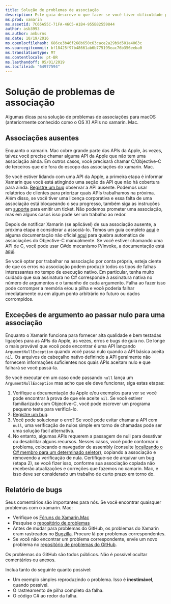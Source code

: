 ```yaml
---
title: Solução de problemas de associação
description: Este guia descreve o que fazer se você tiver dificuldade para associação a uma biblioteca Objective-C. Em particular, ele aborda a associações ausentes, exceções de argumento ao passar nulo para uma associação e relatar bugs.
ms.prod: xamarin
ms.assetid: 7C65A55C-71FA-46C5-A1B4-955B82559844
author: asb3993
ms.author: amburns
ms.date: 10/19/2016
ms.openlocfilehash: 686ce3b46f268b650c63cace2a29b9d501a4063c
ms.sourcegitcommit: bf18425f97b48661ab6b775195eac76b356eeba0
ms.translationtype: MT
ms.contentlocale: pt-BR
ms.lasthandoff: 05/01/2019
ms.locfileid: "64977594"
---
```

# <a name="binding-troubleshooting"></a>Solução de problemas de associação

Algumas dicas para solução de problemas de associações para macOS (anteriormente conhecido como o OS X) APIs no xamarin. Mac.

## <a name="missing-bindings"></a>Associações ausentes

Enquanto o xamarin. Mac cobre grande parte das APIs da Apple, às vezes, talvez você precise chamar alguma API da Apple que não tem uma associação ainda. Em outros casos, você precisará chamar C/Objective-C de terceiros que ele fora do escopo das associações do xamarin. Mac.

Se você estiver lidando com uma API da Apple, a primeira etapa é informar Xamarin que você está atingindo uma seção da API que não há cobertura para ainda. [Registre um bug](#reporting-bugs) observar a API ausente. Podemos usar relatórios de clientes para priorizar quais APIs trabalhamos na próxima. Além disso, se você tiver uma licença corporativa e essa falta de uma associação está bloqueando o seu progresso, também siga as instruções em [suporte](http://xamarin.com/support) para emitir um ticket. Não podemos prometer uma associação, mas em alguns casos isso pode ser um trabalho ao redor.

Depois de notificar Xamarin (se aplicável) de sua associação ausente, a próxima etapa é considerar a associá-lo. Temos um guia completo [aqui](~/cross-platform/macios/binding/overview.md) e alguma documentação não oficial [aqui](http://brendanzagaeski.appspot.com/xamarin/0002.html) para quebra automática de associações do Objective-C manualmente. Se você estiver chamando uma API de C, você pode usar C#do mecanismo P/Invoke, a documentação está [aqui](https://www.mono-project.com/docs/advanced/pinvoke/).

Se você optar por trabalhar na associação por conta própria, esteja ciente de que os erros na associação podem produzir todos os tipos de falhas interessantes no tempo de execução nativo. Em particular, tenha muito cuidado que sua assinatura no C# corresponde à assinatura nativa no número de argumentos e o tamanho de cada argumento. Falha ao fazer isso pode corromper a memória e/ou a pilha e você poderia falhar imediatamente ou em algum ponto arbitrário no futuro ou dados corrompidos.

## <a name="argument-exceptions-when-passing-null-to-a-binding"></a>Exceções de argumento ao passar nulo para uma associação

Enquanto o Xamarin funciona para fornecer alta qualidade e bem testadas ligações para as APIs da Apple, às vezes, erros e bugs de guia no. De longe o mais provável que você pode encontrar é uma API lançando `ArgumentNullException` quando você passa nulo quando a API básica aceita `nil`. Os arquivos de cabeçalho nativo definindo a API geralmente não fornecem informações suficientes nos quais APIs aceitam nulo e que falhará se você passá-la.

Se você executar em um caso onde passando `null` lança um `ArgumentNullException` mas acho que ele deve funcionar, siga estas etapas:

1. Verifique a documentação da Apple e/ou exemplos para ver se você pode encontrar à prova de que ele aceite `nil`. Se você estiver familiarizado com Objective-C, você pode escrever um programa pequeno teste para verificá-lo.
2. [Registre um bug](#reporting-bugs).
3. Você pode solucionar o erro? Se você pode evitar chamar a API com `null`, uma verificação de nulos simple em torno de chamadas pode ser uma solução fácil alternativa.
4. No entanto, algumas APIs requerem a passagem de null para desativar ou desabilitar alguns recursos. Nesses casos, você pode contornar o problema, colocando o navegador de assembly (consulte [localizando o C# membro para um determinado seletor](~/mac/app-fundamentals/mac-apis.md#finding_selector)), copiando a associação e removendo a verificação de nula. Certifique-se de arquivar um bug (etapa 2), se você fizer isso, conforme sua associação copiada não receberão atualizações e correções que fazemos no xamarin. Mac, e isso deve ser considerado um trabalho de curto prazo em torno do.

<a name="reporting-bugs"/>

## <a name="reporting-bugs"></a>Relatório de bugs

Seus comentários são importantes para nós. Se você encontrar quaisquer problemas com o xamarin. Mac:

- Verifique os [Fóruns do Xamarin.Mac](https://forums.xamarin.com/categories/mac)
- Pesquise o [repositório de problemas](https://github.com/xamarin/xamarin-macios/issues) 
- Antes de mudar para problemas do GitHub, os problemas do Xamarin eram rastreados no [Bugzilla](https://bugzilla.xamarin.com/describecomponents.cgi). Procure lá por problemas correspondentes.
- Se você não encontrar um problema correspondente, envie um novo problema no [repositório de problemas do GitHub](https://github.com/xamarin/xamarin-macios/issues/new).

Os problemas do GitHub são todos públicos. Não é possível ocultar comentários ou anexos. 

Inclua tanto do seguinte quanto possível:

- Um exemplo simples reproduzindo o problema. Isso é **inestimável**, quando possível. 
- O rastreamento de pilha completo da falha.
- O código C# ao redor da falha.
